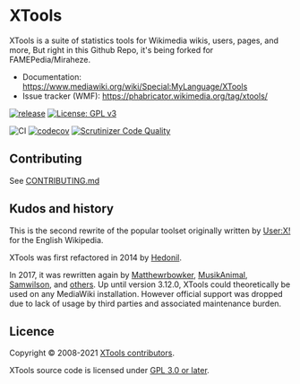 XTools
======

XTools is a suite of statistics tools for Wikimedia wikis, users, pages, and more, But right in this Github Repo, it's being forked for FAMEPedia/Miraheze.

* Documentation: https://www.mediawiki.org/wiki/Special:MyLanguage/XTools
* Issue tracker (WMF): https://phabricator.wikimedia.org/tag/xtools/ 

[![release](https://img.shields.io/github/release/ugochimobi/xtools.svg)](https://github.com/ugochimobi/xtools/releases/latest)
[![License: GPL v3](https://img.shields.io/badge/License-GPL%20v3-blue.svg)](https://www.gnu.org/licenses/gpl-3.0)

![CI](https://github.com/ugochimobi/xtools/actions/workflows/ci.yml/badge.svg)
[![codecov](https://codecov.io/gh/ugochimobi/xtools/branch/main/graph/badge.svg?token=BCmHqChZl7)](https://codecov.io/gh/ugochimobi/xtools)
[![Scrutinizer Code Quality](https://scrutinizer-ci.com/g/ugochimobi/xtools/badges/quality-score.png?b=main)](https://scrutinizer-ci.com/g/ugochimobi/xtools/?branch=main)

## Contributing

See [CONTRIBUTING.md](https://github.com/ugochimobi/xtools/blob/main/CONTRIBUTING.md)

## Kudos and history

This is the second rewrite of the popular toolset
originally written by [User:X!](https://en.wikipedia.org/wiki/User:X!) for the English Wikipedia.

XTools was first refactored in 2014 by [Hedonil](https://de.wikipedia.org/wiki/Benutzer:Hedonil).

In 2017, it was rewritten again by [Matthewrbowker](https://en.wikipedia.org/wiki/User:Matthewrbowker),
[MusikAnimal](https://en.wikipedia.org/wiki/User:MusikAnimal), [Samwilson](https://meta.wikimedia.org/wiki/User:Samwilson),
and [others](https://github.com/x-tools/xtools/graphs/contributors). Up until version 3.12.0, XTools could
theoretically be used on any MediaWiki installation. However official support was dropped due to lack of usage by
third parties and associated maintenance burden.

## Licence

Copyright © 2008-2021 [XTools contributors](https://github.com/ugochimobi/xtools/graphs/contributors).

XTools source code is licensed under [GPL 3.0 or later](https://www.gnu.org/licenses/gpl-3.0.html).
